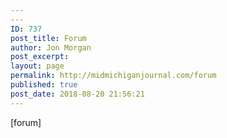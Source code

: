 ```yaml
---
---
ID: 737
post_title: Forum
author: Jon Morgan
post_excerpt:
layout: page
permalink: http://midmichiganjournal.com/forum
published: true
post_date: 2018-08-20 21:56:21
---
```

<p>[forum]</p>